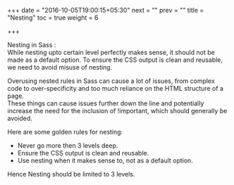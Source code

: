 +++
date = "2016-10-05T19:00:15+05:30"
next = ""
prev = ""
title = "Nesting"
toc = true
weight = 6

+++

Nesting in Sass : <br/>
While nesting upto certain level perfectly makes sense, it should not be made as a default option.
To ensure the CSS output is clean and reusable, we need to avoid misuse of nesting.

Overusing nested rules in Sass can cause a lot of issues, from complex code to over-specificity and too much reliance on the HTML structure of a page. <br/>
These things can cause issues further down the line and potentially increase the need for the inclusion of !important, which should generally be avoided.
<br/>

Here are some golden rules for nesting:
<ul>
<li>Never go more then 3 levels deep. </li>
<li>Ensure the CSS output is clean and reusable.</li>
<li>Use nesting when it makes sense to, not as a default option.</li>
</ul>

Hence Nesting should be limited to 3 levels. 






